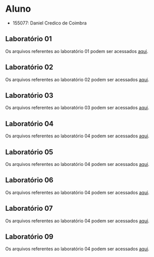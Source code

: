 # Aluno
* 155077: Daniel Credico de Coimbra

## Laboratório 01
Os arquivos referentes ao laboratório 01 podem ser acessados [aqui](lab01).

## Laboratório 02
Os arquivos referentes ao laboratório 02 podem ser acessados [aqui](lab02).

## Laboratório 03
Os arquivos referentes ao laboratório 03 podem ser acessados [aqui](lab03).

## Laboratório 04
Os arquivos referentes ao laboratório 04 podem ser acessados [aqui](lab04).

## Laboratório 05
Os arquivos referentes ao laboratório 04 podem ser acessados [aqui](lab05).

## Laboratório 06
Os arquivos referentes ao laboratório 04 podem ser acessados [aqui](lab06).

## Laboratório 07
Os arquivos referentes ao laboratório 04 podem ser acessados [aqui](lab07).

## Laboratório 09
Os arquivos referentes ao laboratório 04 podem ser acessados [aqui](lab09).